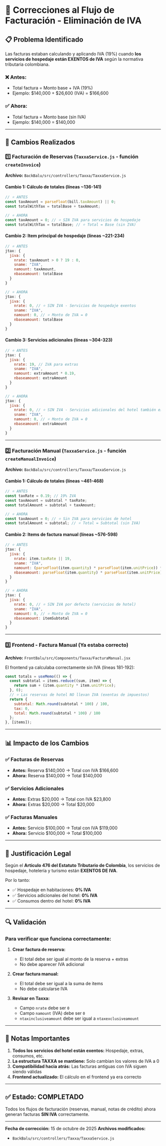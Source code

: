 # 🔧 Correcciones al Flujo de Facturación - Eliminación de IVA

## 📋 Problema Identificado

Las facturas estaban calculando y aplicando IVA (19%) cuando **los servicios de hospedaje están EXENTOS de IVA** según la normativa tributaria colombiana.

### ❌ Antes:
- Total factura = Monto base + IVA (19%)
- Ejemplo: $140,000 + $26,600 (IVA) = $166,600

### ✅ Ahora:
- Total factura = Monto base (sin IVA)
- Ejemplo: $140,000 = $140,000

---

## 🔨 Cambios Realizados

### 1️⃣ **Facturación de Reservas** (`TaxxaService.js` - función `createInvoice`)

**Archivo:** `BackBalu/src/controllers/Taxxa/TaxxaService.js`

#### Cambio 1: Cálculo de totales (líneas ~136-141)
```javascript
// ⭐ ANTES
const taxAmount = parseFloat(bill.taxAmount) || 0;
const totalWithTax = totalBase + taxAmount;

// ⭐ AHORA
const taxAmount = 0; // ⭐ SIN IVA para servicios de hospedaje
const totalWithTax = totalBase; // ⭐ Total = Base (sin IVA)
```

#### Cambio 2: Item principal de hospedaje (líneas ~221-234)
```javascript
// ⭐ ANTES
jtax: {
  jiva: {
    nrate: taxAmount > 0 ? 19 : 0,
    sname: "IVA",
    namount: taxAmount,
    nbaseamount: totalBase
  }
}

// ⭐ AHORA
jtax: {
  jiva: {
    nrate: 0, // ⭐ SIN IVA - Servicios de hospedaje exentos
    sname: "IVA",
    namount: 0, // ⭐ Monto de IVA = 0
    nbaseamount: totalBase
  }
}
```

#### Cambio 3: Servicios adicionales (líneas ~304-323)
```javascript
// ⭐ ANTES
jtax: {
  jiva: {
    nrate: 19, // IVA para extras
    sname: "IVA",
    namount: extraAmount * 0.19,
    nbaseamount: extraAmount
  }
}

// ⭐ AHORA
jtax: {
  jiva: {
    nrate: 0, // ⭐ SIN IVA - Servicios adicionales del hotel también exentos
    sname: "IVA",
    namount: 0, // ⭐ Monto de IVA = 0
    nbaseamount: extraAmount
  }
}
```

---

### 2️⃣ **Facturación Manual** (`TaxxaService.js` - función `createManualInvoice`)

**Archivo:** `BackBalu/src/controllers/Taxxa/TaxxaService.js`

#### Cambio 1: Cálculo de totales (líneas ~461-468)
```javascript
// ⭐ ANTES
const taxRate = 0.19; // 19% IVA
const taxAmount = subtotal * taxRate;
const totalAmount = subtotal + taxAmount;

// ⭐ AHORA
const taxAmount = 0; // ⭐ Sin IVA para servicios de hotel
const totalAmount = subtotal; // ⭐ Total = Subtotal (sin IVA)
```

#### Cambio 2: Items de factura manual (líneas ~576-598)
```javascript
// ⭐ ANTES
jtax: {
  jiva: {
    nrate: item.taxRate || 19,
    sname: "IVA",
    namount: (parseFloat(item.quantity) * parseFloat(item.unitPrice)) * ((item.taxRate || 19) / 100),
    nbaseamount: parseFloat(item.quantity) * parseFloat(item.unitPrice)
  }
}

// ⭐ AHORA
jtax: {
  jiva: {
    nrate: 0, // ⭐ SIN IVA por defecto (servicios de hotel)
    sname: "IVA",
    namount: 0, // ⭐ Monto de IVA = 0
    nbaseamount: itemSubtotal
  }
}
```

---

### 3️⃣ **Frontend - Factura Manual** (Ya estaba correcto)

**Archivo:** `FrontBalu/src/Components/Taxxa/FacturaManual.jsx`

El frontend ya calculaba correctamente sin IVA (líneas 181-192):
```javascript
const totals = useMemo(() => {
  const subtotal = items.reduce((sum, item) => {
    return sum + (item.quantity * item.unitPrice);
  }, 0);
  // ⭐ Las reservas de hotel NO llevan IVA (exentas de impuestos)
  return { 
    subtotal: Math.round(subtotal * 100) / 100, 
    tax: 0, 
    total: Math.round(subtotal * 100) / 100 
  };
}, [items]);
```

---

## 📊 Impacto de los Cambios

### ✅ Facturas de Reservas
- **Antes:** Reserva $140,000 → Total con IVA $166,600
- **Ahora:** Reserva $140,000 → Total $140,000

### ✅ Servicios Adicionales
- **Antes:** Extras $20,000 → Total con IVA $23,800
- **Ahora:** Extras $20,000 → Total $20,000

### ✅ Facturas Manuales
- **Antes:** Servicio $100,000 → Total con IVA $119,000
- **Ahora:** Servicio $100,000 → Total $100,000

---

## 🎯 Justificación Legal

Según el **Artículo 476 del Estatuto Tributario de Colombia**, los servicios de hospedaje, hotelería y turismo están **EXENTOS DE IVA**.

Por lo tanto:
- ✅ Hospedaje en habitaciones: **0% IVA**
- ✅ Servicios adicionales del hotel: **0% IVA**
- ✅ Consumos dentro del hotel: **0% IVA**

---

## 🔍 Validación

### Para verificar que funciona correctamente:

1. **Crear factura de reserva:**
   - El total debe ser igual al monto de la reserva + extras
   - No debe aparecer IVA adicional

2. **Crear factura manual:**
   - El total debe ser igual a la suma de items
   - No debe calcularse IVA

3. **Revisar en Taxxa:**
   - Campo `nrate` debe ser `0`
   - Campo `namount` (IVA) debe ser `0`
   - `ntaxinclusiveamount` debe ser igual a `ntaxexclusiveamount`

---

## 📝 Notas Importantes

1. **Todos los servicios del hotel están exentos:** Hospedaje, extras, consumos, etc.
2. **La estructura TAXXA se mantiene:** Solo cambian los valores de IVA a 0
3. **Compatibilidad hacia atrás:** Las facturas antiguas con IVA siguen siendo válidas
4. **Frontend actualizado:** El cálculo en el frontend ya era correcto

---

## ✅ Estado: COMPLETADO

Todos los flujos de facturación (reservas, manual, notas de crédito) ahora generan facturas **SIN IVA** correctamente.

---

**Fecha de corrección:** 15 de octubre de 2025
**Archivos modificados:**
- `BackBalu/src/controllers/Taxxa/TaxxaService.js`
